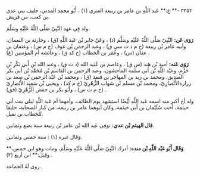 ٣٣٥٢ -** ع:** عَبد اللَّهِ بن عامر بن ربيعة العنزي (١) ، أَبُو محمد المدني، حليف بني عدي بن كعب، من قريش.

ولد فِي عهد النَّبِيّ صَلَّى اللَّهُ عَلَيْهِ وسَلَّمَ.

**رَوَى عَن:** النَّبِيّ صَلَّى اللَّهُ عَلَيْهِ وسَلَّمَ (د) ، وعَنْ جابر بْن عَبد اللَّهِ (ق) ، وحارثة بن النعمان، وأبيه عامر بْن ربيعة (خ م د ت سي ق) ، وعبد الرحمن بْن عوف (خ م س) ، وعثمان بن عفان (س) ، وعُمَر بن الخطاب (خ كد ق) ، وعائشة أم المؤمنين (ع) .

**رَوَى عَنه:** أمية بْن هند (س ق) ، وعاصم بن عُبَيد الله (د ت ق) ، وعبد الله بْنِ أَبي بَكْرِ بْنِ حَزْمٍ، وعَبْد اللَّهِ بْن أَبي سلمة الماجشون، وعبد الرحمن بن القاسم بْن مُحَمَّد بْن أَبي بكر الصديق، ومحمد بن زيد بن المهاجر بن قنفذ (ق) ، ومحمد بْن عَبْد الرحمن بْن سعد بن زرارةالأَنْصارِيّ، ومحمد بْن مسلم بْن شهاب الزُّهْرِيّ (خ م كد) ، ويحيى بْن سَعِيد الأَنْصارِيّ (خ م ت س) ، وأَبُو بكر بن حفص الزُّهْرِيّ (فق) .

وله أخ أكبر منه اسمه عَبد اللَّهِ أَيْضًا استشهد يوم الطائف. وأمهما أم عَبد اللَّهِ ليلى بنت أبي خيثمة، أخت سُلَيْمان بن أَبي خيثمة، وكان أبوهما عامر بن ربيعة، من كبار الصحابة، حليفا للخطاب بن نفيل.

**قال الهيثم بْن عدي:** توفي عَبد الله بْن عامر بْن ربيعة سنة بضع وثمانين.

وَقَال غيره (١) : سنة خمس وثمانين.

**وَقَال أَبُو عَبْد اللَّهِ بْن منده:** أدرك النَّبِيّ صَلَّى اللَّهُ عَلَيْهِ وسَلَّمَ، ومات وهو ابن خمس،** وقِيلَ:** ابن أربع (٢) .

روى لَهُ الجماعة.